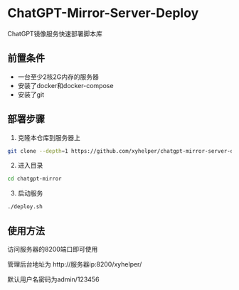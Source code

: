 # ChatGPT-Mirror-Server-Deploy

ChatGPT镜像服务快速部署脚本库

## 前置条件

- 一台至少2核2G内存的服务器
- 安装了docker和docker-compose
- 安装了git

## 部署步骤

1. 克隆本仓库到服务器上

```bash
git clone --depth=1 https://github.com/xyhelper/chatgpt-mirror-server-deploy.git chatgpt-mirror
```

2. 进入目录

```bash
cd chatgpt-mirror
```

3. 启动服务

```bash
./deploy.sh
```

## 使用方法

访问服务器的8200端口即可使用

管理后台地址为 http://服务器ip:8200/xyhelper/

默认用户名密码为admin/123456
